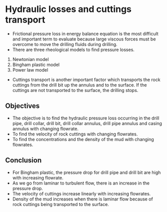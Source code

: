 # Hydraulic losses and cuttings transport 

- Frictional pressure loss in energy balance equation is the most difficult and important term to evaluate because large viscous forces must be overcome to move the drilling fluids during drilling. 
- There are three rheological models to find pressure losses.
1. Newtonian model
2. Bingham plastic model
3. Power law model
- Cuttings transport is another important factor which transports the rock cuttings from the drill bit up the annulus and to the surface. If the cuttings are not transported to the surface, the drilling stops.


## Objectives

- The objective is to find the hydraulic pressure loss occurring in the drill pipe, drill collar, drill bit, drill collar annulus, drill pipe annulus and casing annulus with changing flowrate.
- To find the velocity of rock cuttings with changing flowrates.
- To find the concentrations and the density of the mud with changing flowrates.


## Conclusion

- For Bingham plastic, the pressure drop for drill pipe and drill bit are high with increasing flowrate. 
- As we go from laminar to turbulent flow, there is an increase in the pressure drop. 
- The velocity of cuttings increase linearly with increasing flowrates.
- Density of the mud increases when there is laminar flow because of rock cuttings being transported to the surface.

